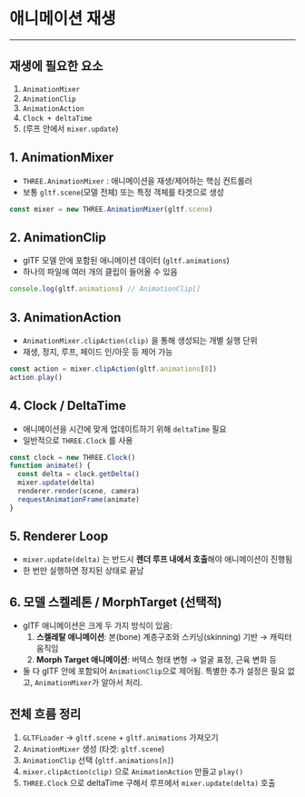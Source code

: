 # 애니메이션 재생

---

>

## 재생에 필요한 요소

1. `AnimationMixer`
2. `AnimationClip`
3. `AnimationAction`
4. `Clock + deltaTime`
5. (루프 안에서 `mixer.update`)

## 1. **AnimationMixer**

- `THREE.AnimationMixer` : 애니메이션을 재생/제어하는 핵심 컨트롤러
- 보통 `gltf.scene`(모델 전체) 또는 특정 객체를 타겟으로 생성

```js
const mixer = new THREE.AnimationMixer(gltf.scene)
```

## 2. **AnimationClip**

- glTF 모델 안에 포함된 애니메이션 데이터 (`gltf.animations`)
- 하나의 파일에 여러 개의 클립이 들어올 수 있음

```js
console.log(gltf.animations) // AnimationClip[]
```

## 3. **AnimationAction**

- `AnimationMixer.clipAction(clip)` 을 통해 생성되는 개별 실행 단위
- 재생, 정지, 루프, 페이드 인/아웃 등 제어 가능

```js
const action = mixer.clipAction(gltf.animations[0])
action.play()
```

## 4. **Clock / DeltaTime**

- 애니메이션을 시간에 맞게 업데이트하기 위해 `deltaTime` 필요
- 일반적으로 `THREE.Clock` 를 사용

```js
const clock = new THREE.Clock()
function animate() {
  const delta = clock.getDelta()
  mixer.update(delta)
  renderer.render(scene, camera)
  requestAnimationFrame(animate)
}
```

## 5. **Renderer Loop**

- `mixer.update(delta)` 는 반드시 **렌더 루프 내에서 호출**해야 애니메이션이 진행됨
- 한 번만 실행하면 정지된 상태로 끝남

## 6. **모델 스켈레톤 / MorphTarget (선택적)**

- glTF 애니메이션은 크게 두 가지 방식이 있음:
  1. **스켈레탈 애니메이션**: 본(bone) 계층구조와 스키닝(skinning) 기반 → 캐릭터 움직임
  2. **Morph Target 애니메이션**: 버텍스 형태 변형 → 얼굴 표정, 근육 변화 등
- 둘 다 glTF 안에 포함되어 `AnimationClip`으로 제어됨.
   특별한 추가 설정은 필요 없고, `AnimationMixer`가 알아서 처리.

## 전체 흐름 정리

1. `GLTFLoader` → `gltf.scene` + `gltf.animations` 가져오기
2. `AnimationMixer` 생성 (타겟: `gltf.scene`)
3. `AnimationClip` 선택 (`gltf.animations[n]`)
4. `mixer.clipAction(clip)` 으로 `AnimationAction` 만들고 `play()`
5. `THREE.Clock` 으로 deltaTime 구해서 루프에서 `mixer.update(delta)` 호출